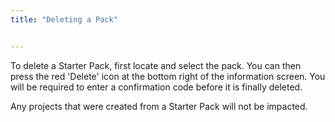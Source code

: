 ```yaml
---
title: "Deleting a Pack"


---
```


To delete a Starter Pack, first locate and select the pack. You can then press the red 'Delete' icon at the bottom right of the information screen. You will be required to enter a confirmation code before it is finally deleted.

Any projects that were created from a Starter Pack will not be impacted.